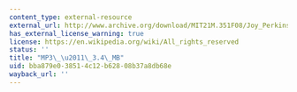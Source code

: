 ```yaml
---
content_type: external-resource
external_url: http://www.archive.org/download/MIT21M.351F08/Joy_Perkinson-Percussion.mp3
has_external_license_warning: true
license: https://en.wikipedia.org/wiki/All_rights_reserved
status: ''
title: "MP3\_\u2011\_3.4\_MB"
uid: bba879e0-3851-4c12-b628-08b37a8db68e
wayback_url: ''
---
```

